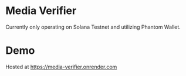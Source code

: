 # Media Verifier
Currently only operating on Solana Testnet and utilizing Phantom Wallet.

# Demo
Hosted at https://media-verifier.onrender.com

